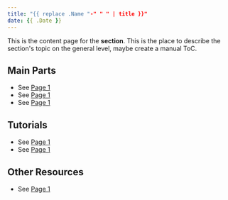 ```yaml
---
title: "{{ replace .Name "-" " " | title }}"
date: {{ .Date }}
---
```



This is the content page for the **section**. This is the place to describe the section's topic on the general level, maybe create a manual ToC.

## Main Parts

* See [Page 1](/td/docs)
* See [Page 1](/td/docs)
* See [Page 1](/td/docs)

## Tutorials

* See [Page 1](/td/docs)
* See [Page 1](/td/docs)

## Other Resources

* See [Page 1](/td/docs)
